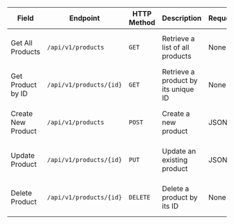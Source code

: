 | **Field**          | **Endpoint**            | **HTTP Method** | **Description**                     | **Request** | **Response** | **Authentication** | **Rate Limits**         | **Response Example**                            |
| ------------------ | ----------------------- | --------------- | ----------------------------------- | ----------- | ------------ | ------------------ | ----------------------- | ----------------------------------------------- |
| Get All Products   | `/api/v1/products`      | `GET`           | Retrieve a list of all products     | None        | JSON         | API Key or JWT     | 100 requests per minute | `{ "products": [...] }`                         |
| Get Product by ID  | `/api/v1/products/{id}` | `GET`           | Retrieve a product by its unique ID | None        | JSON         | API Key or JWT     | 60 requests per minute  | `{ "product": { ... } }`                        |
| Create New Product | `/api/v1/products`      | `POST`          | Create a new product                | JSON        | JSON         | API Key or JWT     | 20 requests per minute  | `{ "message": "Product created successfully" }` |
| Update Product     | `/api/v1/products/{id}` | `PUT`           | Update an existing product          | JSON        | JSON         | API Key or JWT     | 30 requests per minute  | `{ "message": "Product updated successfully" }` |
| Delete Product     | `/api/v1/products/{id}` | `DELETE`        | Delete a product by its ID          | None        | JSON         | API Key or JWT     | 10 requests per minute  | `{ "message": "Product deleted successfully" }` |
